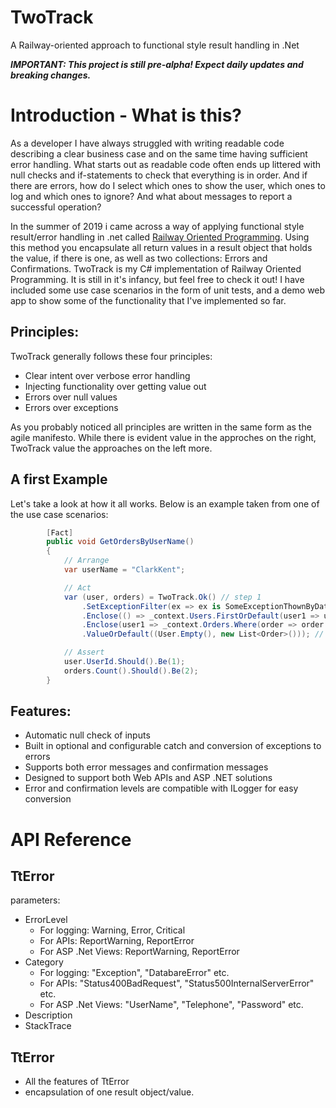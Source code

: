 # TwoTrack
A Railway-oriented approach to functional style result handling in .Net

***IMPORTANT: This project is still pre-alpha! Expect daily updates and breaking changes.***

# Introduction - What is this?
As a developer I have always struggled with writing readable code describing a clear business case and on the same time having sufficient error handling. What starts out as readable code often ends up littered with null checks and if-statements to check that everything is in order. And if there are errors, how do I select which ones to show the user, which ones to log and which ones to ignore?  And what about messages to report a successful operation?

In the summer of 2019 i came across a way of applying functional style result/error handling in .net called [Railway Oriented Programming](https://fsharpforfunandprofit.com/rop/). Using this method you encapsulate all return values in a result object that holds the value, if there is one, as well as two collections: Errors and Confirmations. TwoTrack is my C# implementation of Railway Oriented Programming. It is still in it's infancy, but feel free to check it out! I have included some use case scenarios in the form of unit tests, and a demo web app to show some of the functionality that I've implemented so far.

## Principles:
TwoTrack generally follows these four principles:
- Clear intent over verbose error handling
- Injecting functionality over getting value out
- Errors over null values
- Errors over exceptions

As you probably noticed all principles are written in the same form as the agile manifesto. While there is evident value in the approches on the right, TwoTrack  value the approaches on the left more.

## A first Example
Let's take a look at how it all works. Below is an example taken from one of the use case scenarios:

```C#
        [Fact]
        public void GetOrdersByUserName()
        {
            // Arrange
            var userName = "ClarkKent";

            // Act
            var (user, orders) = TwoTrack.Ok() // step 1
                .SetExceptionFilter(ex => ex is SomeExceptionThownByDatabase) // step 2
                .Enclose(() => _context.Users.FirstOrDefault(user1 => user1.UserName == userName)) // step 3
                .Enclose(user1 => _context.Orders.Where(order => order.UserId == user1.UserId).ToList()) // step 4
                .ValueOrDefault((User.Empty(), new List<Order>())); // step 5

            // Assert
            user.UserId.Should().Be(1);
            orders.Count().Should().Be(2);
        }

```

## Features:
- Automatic null check of inputs
- Built in optional and configurable catch and conversion of exceptions to errors
- Supports both error messages and confirmation messages
- Designed to support both Web APIs and ASP .NET solutions
- Error and confirmation levels are compatible with ILogger for easy conversion
 
# API Reference
## TtError 
parameters:
- ErrorLevel
  - For logging: Warning, Error, Critical
  - For APIs: ReportWarning, ReportError
  - For ASP .Net Views: ReportWarning, ReportError
- Category
  - For logging: "Exception", "DatabareError" etc. 
  - For APIs: "Status400BadRequest",  "Status500InternalServerError" etc. 
  - For ASP .Net Views: "UserName", "Telephone", "Password" etc.
- Description
- StackTrace

## TtError<T>
- All the features of TtError
- encapsulation of one result object/value.
